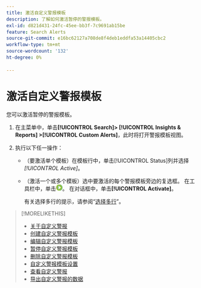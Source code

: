 ```yaml
---
title: 激活自定义警报模板
description: 了解如何激活暂停的警报模板。
exl-id: d821d431-24fc-45ee-bb3f-7c9691ab15be
feature: Search Alerts
source-git-commit: e16bc62127a708de8f4deb1eddfa53a14405cbc2
workflow-type: tm+mt
source-wordcount: '132'
ht-degree: 0%

---
```


# 激活自定义警报模板

您可以激活暂停的警报模板。

1. 在主菜单中，单击&#x200B;**[!UICONTROL Search]> [!UICONTROL Insights & Reports] >[!UICONTROL Custom Alerts]**，此时将打开警报模板视图。

1. 执行以下任一操作：

   * （要激活单个模板）在模板行中，单击[!UICONTROL Status]列并选择&#x200B;*[!UICONTROL Active]*。

   * （激活一个或多个模板）选中要激活的每个警报模板旁边的复选框。 在工具栏中，单击![激活](/help/search-social-commerce/assets/activate.png "激活")。 在对话框中，单击&#x200B;**[!UICONTROL Activate]**。

     有关选择多行的提示，请参阅“[选择多行](/help/search-social-commerce/common-tasks/navigation-editing-selection/multiple-rows-select.md)”。

>[!MORELIKETHIS]
>
>* [关于自定义警报](alert-about.md)
>* [创建自定义警报模板](alert-template-create.md)
>* [编辑自定义警报模板](alert-template-edit.md)
>* [暂停自定义警报模板](alert-template-pause.md)
>* [删除自定义警报模板](alert-template-delete.md)
>* [自定义警报模板设置](alert-template-settings.md)
>* [查看自定义警报](alert-view.md)
>* [导出自定义警报的数据](alert-export-data.md)

